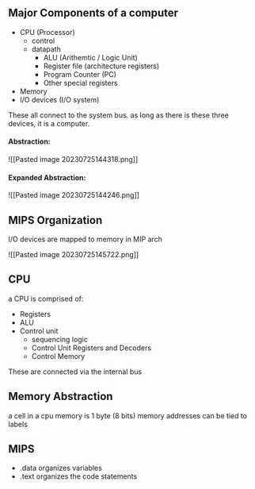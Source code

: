 
## Major Components of a computer

- CPU (Processor)
	- control
	- datapath
		- ALU (Arithemtic / Logic Unit)
		- Register file (architecture registers)
		- Program Counter (PC)
		- Other special registers
- Memory
- I/O devices (I/O system)

These all connect to the system bus. as long as there is these three devices, it is a computer.

#### Abstraction:

![[Pasted image 20230725144318.png]]

#### Expanded Abstraction:

![[Pasted image 20230725144246.png]]

## MIPS Organization

I/O devices are mapped to memory in MIP arch

![[Pasted image 20230725145722.png]]

## CPU

a CPU is comprised of:
- Registers
- ALU
- Control unit
	- sequencing logic
	- Control Unit Registers and Decoders
	- Control Memory

These are connected via the internal bus


## Memory Abstraction

a cell in a cpu memory is 1 byte (8 bits)
memory addresses can be tied to labels


## MIPS

- .data organizes variables
- .text organizes the code statements